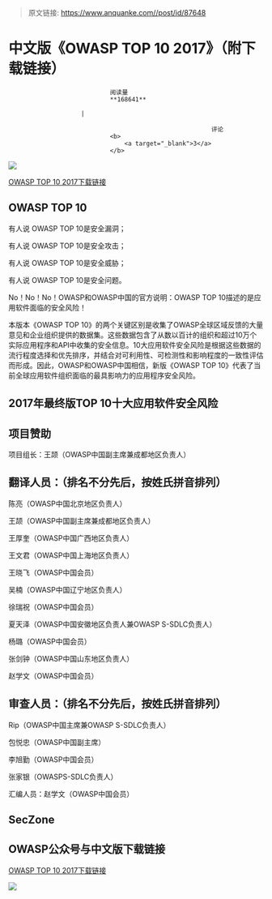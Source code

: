 > 原文链接: https://www.anquanke.com//post/id/87648 


# 中文版《OWASP TOP 10 2017》（附下载链接）


                                阅读量   
                                **168641**
                            
                        |
                        
                                                            评论
                                <b>
                                    <a target="_blank">3</a>
                                </b>
                                                                                    



[![](https://p3.ssl.qhimg.com/t01f0d464b41bae1d1d.png)](https://p3.ssl.qhimg.com/t01f0d464b41bae1d1d.png)

[OWASP TOP 10 2017下载链接](http://www.owasp.org.cn/owasp-project/OWASPTop102017v1.02.pdf)

## OWASP TOP 10

有人说 OWASP TOP 10是安全漏洞；

有人说 OWASP TOP 10是安全攻击；

有人说 OWASP TOP 10是安全威胁；

有人说 OWASP TOP 10是安全问题。

No！No！No！OWASP和OWASP中国的官方说明：OWASP TOP 10描述的是应用软件面临的安全风险！

本版本《OWASP TOP 10》的两个关键区别是收集了OWASP全球区域反馈的大量意见和企业组织提供的数据集。这些数据包含了从数以百计的组织和超过10万个实际应用程序和API中收集的安全信息。10大应用软件安全风险是根据这些数据的流行程度选择和优先排序，并结合对可利用性、可检测性和影响程度的一致性评估而形成。因此，OWASP和OWASP中国相信，新版《OWASP TOP 10》代表了当前全球应用软件组织面临的最具影响力的应用程序安全风险。

## 2017年最终版TOP 10十大应用软件安全风险

## 项目赞助

项目组长：王颉（OWASP中国副主席兼成都地区负责人）

## 翻译人员：（排名不分先后，按姓氏拼音排列）

陈亮（OWASP中国北京地区负责人）

王颉（OWASP中国副主席兼成都地区负责人）

王厚奎（OWASP中国广西地区负责人）

王文君（OWASP中国上海地区负责人）

王晓飞（OWASP中国会员）

吴楠（OWASP中国辽宁地区负责人）

徐瑞祝（OWASP中国会员）

夏天泽（OWASP中国安徽地区负责人兼OWASP S-SDLC负责人）

杨璐（OWASP中国会员）

张剑钟（OWASP中国山东地区负责人）

赵学文（OWASP中国会员）

## 审查人员：（排名不分先后，按姓氏拼音排列）

Rip（OWASP中国主席兼OWASP S-SDLC负责人）

包悦忠（OWASP中国副主席）

李旭勤（OWASP中国会员）

张家银（OWASPS-SDLC负责人）

汇编人员：赵学文（OWASP中国会员）

## SecZone

## OWASP公众号与中文版下载链接

[OWASP TOP 10 2017下载链接](http://www.owasp.org.cn/owasp-project/OWASPTop102017v1.02.pdf)

[![](https://p3.ssl.qhimg.com/t01cafd5aedf0049e64.png)](https://p3.ssl.qhimg.com/t01cafd5aedf0049e64.png)
